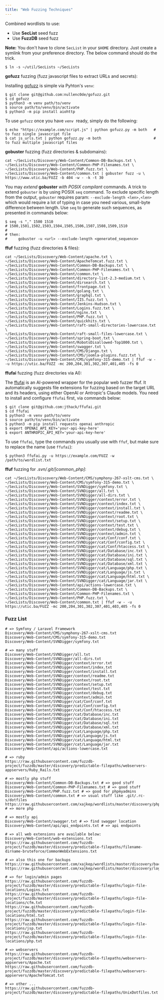 ```yaml
---
title: "Web Fuzzing Techniques"
---
```


Combined wordlists to use:
* Use **SecList** seed fuzz
* Use **FuzzDB** seed fuzz

**Note:** You don't have to clone `SecList` in your `$HOME` directory. Just create a symlink from your preference directory. The below command should do the trick.

```
$ ln -s ~/util/SecLists ~/SecLists
```

**gofuzz** fuzzing (fuzz javascript files to extract URLs and secrets):

Installing [gofuzz](https://github.com/nullenc0de/gofuzz) is simple via Pyhton's `venv`:

```
$ git clone git@github.com:nullenc0de/gofuzz.git
$ cd gofuzz
$ python3 -m venv path/to/venv
$ source path/to/venv/bin/activate
$ python3 -m pip install aiohttp
```

To use `gofuzz` once you have `venv`  ready, simply do the following:

```
$ echo "https://example.com/script.js" | python gofuzz.py -m both 	# to fuzz single javascript file
$ cat js_urls.txt | python gofuzz.py -m both 						# to fuzz multiple javascript files 
```

**gobuster** fuzzing (fuzz directories & subdomains):

```
cat ~/SecLists/Discovery/Web-Content/Common-DB-Backups.txt \
~/SecLists/Discovery/Web-Content/Common-PHP-Filenames.txt \
~/SecLists/Discovery/Web-Content/PHP.fuzz.txt \
~/SecLists/Discovery/Web-Content/common.txt | gobuster fuzz -u \
https://www.utic.ba/FUZZ -b 404 -w - -k -t 30
```

You may *extend* **gobuster** *with POSIX compilant* commands. A trick to extend  `gobuster` is by using POSIX `seq` command. To exclude specific length from the output, `gobuster` requires param: `--exclude-length <len>,<len>` which would require a lot of typing in case you need various, small-byte difference between length. Use `seq` to generate such sequences, as presented in commands below:

```
$ seq -s "," 1500 1510
# 1500,1501,1502,1503,1504,1505,1506,1507,1508,1509,1510
# 
# then:
#     gobuster -u <url> --exclude-length <generated_sequence>
```

**ffuf** fuzzing (fuzz directories & files):

```
cat ~/SecLists/Discovery/Web-Content/apache.txt \
~/SecLists/Discovery/Web-Content/ApacheTomcat.fuzz.txt \
~/SecLists/Discovery/Web-Content/Common-DB-Backups.txt \
~/SecLists/Discovery/Web-Content/Common-PHP-Filenames.txt \
~/SecLists/Discovery/Web-Content/common.txt \
~/SecLists/Discovery/Web-Content/directory-list-2.3-medium.txt \
~/SecLists/Discovery/Web-Content/dirsearch.txt \
~/SecLists/Discovery/Web-Content/frontpage.txt \
~/SecLists/Discovery/Web-Content/golang.txt \
~/SecLists/Discovery/Web-Content/graphql.txt \
~/SecLists/Discovery/Web-Content/IIS.fuzz.txt \
~/SecLists/Discovery/Web-Content/Jenkins-Hudson.txt \
~/SecLists/Discovery/Web-Content/Logins.fuzz.txt \
~/SecLists/Discovery/Web-Content/nginx.txt \
~/SecLists/Discovery/Web-Content/PHP.fuzz.txt \
~/SecLists/Discovery/Web-Content/quickhits.txt \
~/SecLists/Discovery/Web-Content/raft-small-directories-lowercase.txt \
~/SecLists/Discovery/Web-Content/raft-small-files-lowercase.txt \
~/SecLists/Discovery/Web-Content/spring-boot.txt \
~/SecLists/Discovery/Web-Content/RobotsDisallowed-Top1000.txt \
~/SecLists/Discovery/Web-Content/swagger.txt \
~/SecLists/Discovery/Web-Content/CMS/Django.txt \
~/SecLists/Discovery/Web-Content/CMS/joomla-plugins.fuzz.txt \
~/SecLists/Discovery/Web-Content/CMS/symfony-315-demo.txt | ffuf -w - -u https://utic.ba/FUZZ -mc 200,204,301,302,307,401,405 -fs 0
```

**ffufai** fuzzing (fuzz directories via AI):

The [ffufai](https://github.com/jthack/ffufai) is an AI-powered wrapper for the popular web fuzzer ffuf. It automatically suggests file extensions for fuzzing based on the target URL and its headers, using either OpenAI or Antropic's Claude models. You need to install and configure `ffufai` first, via commands below:

```
$ git clone git@github.com:jthack/ffufai.git
$ cd ffufai
$ python3 -m venv path/to/venv
$ source path/to/venv/bin/activate
$ python3 -m pip install requests openai anthropic
$ export OPENAI_API_KEY='your-api-key-here'
$ export ANTHROPIC_API_KEY='your-api-key-here'
```

To use `ffufai`, type the commands you usually use with `ffuf`, but make sure to replace the name (use `ffufai`):

```
$ python3 ffufai.py -u https://example.com/FUZZ -w /path/to/wordlist.txt
```

**ffuf** fuzzing for *.svn/.git/[common_php]*:

```
cat ~/SecLists/Discovery/Web-Content/CMS/symphony-267-xslt-cms.txt \
~/SecLists/Discovery/Web-Content/CMS/symfony-315-demo.txt \
~/SecLists/Discovery/Web-Content/SVNDigger/symfony.txt \
~/SecLists/Discovery/Web-Content/SVNDigger/all.txt \
~/SecLists/Discovery/Web-Content/SVNDigger/all-dirs.txt \
~/SecLists/Discovery/Web-Content/SVNDigger/context/error.txt \
~/SecLists/Discovery/Web-Content/SVNDigger/context/index.txt \
~/SecLists/Discovery/Web-Content/SVNDigger/context/install.txt \
~/SecLists/Discovery/Web-Content/SVNDigger/context/readme.txt \
~/SecLists/Discovery/Web-Content/SVNDigger/context/root.txt \
~/SecLists/Discovery/Web-Content/SVNDigger/context/setup.txt \
~/SecLists/Discovery/Web-Content/SVNDigger/context/test.txt \
~/SecLists/Discovery/Web-Content/SVNDigger/context/debug.txt \
~/SecLists/Discovery/Web-Content/SVNDigger/context/admin.txt \
~/SecLists/Discovery/Web-Content/SVNDigger/cat/Conf/conf.txt \
~/SecLists/Discovery/Web-Content/SVNDigger/cat/Conf/config.txt \
~/SecLists/Discovery/Web-Content/SVNDigger/cat/Conf/htaccess.txt \
~/SecLists/Discovery/Web-Content/SVNDigger/cat/Database/inc.txt \
~/SecLists/Discovery/Web-Content/SVNDigger/cat/Database/ini.txt \
~/SecLists/Discovery/Web-Content/SVNDigger/cat/Database/sql.txt \
~/SecLists/Discovery/Web-Content/SVNDigger/cat/Database/xml.txt \
~/SecLists/Discovery/Web-Content/SVNDigger/cat/Language/php.txt \
~/SecLists/Discovery/Web-Content/SVNDigger/cat/Language/js.txt \
~/SecLists/Discovery/Web-Content/SVNDigger/cat/Language/html.txt \
~/SecLists/Discovery/Web-Content/SVNDigger/cat/Language/jar.txt \
~/SecLists/Discovery/Web-Content/api/actions-lowercase.txt \
~/SecLists/Discovery/Web-Content/Common-DB-Backups.txt \
~/SecLists/Discovery/Web-Content/Common-PHP-Filenames.txt \
~/SecLists/Discovery/Web-Content/PHP.fuzz.txt \
~/SecLists/Discovery/Web-Content/common.txt | ffuf -w - -u https://utic.ba/FUZZ -mc 200,204,301,302,307,401,403,405 -fs 0
```

### Fuzz List

```
# => Symfony / Laravel Framework
Discovery/Web-Content/CMS/symphony-267-xslt-cms.txt
Discovery/Web-Content/CMS/symfony-315-demo.txt
Discovery/Web-Content/SVNDigger/symfony.txt

# => many stuff
Discovery/Web-Content/SVNDigger/all.txt
Discovery/Web-Content/SVNDigger/all-dirs.txt
Discovery/Web-Content/SVNDigger/context/error.txt
Discovery/Web-Content/SVNDigger/context/index.txt
Discovery/Web-Content/SVNDigger/context/install.txt
Discovery/Web-Content/SVNDigger/context/readme.txt
Discovery/Web-Content/SVNDigger/context/root.txt
Discovery/Web-Content/SVNDigger/context/setup.txt
Discovery/Web-Content/SVNDigger/context/test.txt
Discovery/Web-Content/SVNDigger/context/debug.txt
Discovery/Web-Content/SVNDigger/context/admin.txt
Discovery/Web-Content/SVNDigger/cat/Conf/conf.txt
Discovery/Web-Content/SVNDigger/cat/Conf/config.txt
Discovery/Web-Content/SVNDigger/cat/Conf/htaccess.txt
Discovery/Web-Content/SVNDigger/cat/Database/inc.txt
Discovery/Web-Content/SVNDigger/cat/Database/ini.txt
Discovery/Web-Content/SVNDigger/cat/Database/sql.txt
Discovery/Web-Content/SVNDigger/cat/Database/xml.txt
Discovery/Web-Content/SVNDigger/cat/Language/php.txt
Discovery/Web-Content/SVNDigger/cat/Language/js.txt
Discovery/Web-Content/SVNDigger/cat/Language/html.txt
Discovery/Web-Content/SVNDigger/cat/Language/jar.txt
Discovery/Web-Content/api/actions-lowercase.txt

# => ruby
https://raw.githubusercontent.com/fuzzdb-project/fuzzdb/master/discovery/predictable-filepaths/webservers-appservers/Ruby_Rails.txt

# => mostly php stuff
Discovery/Web-Content/Common-DB-Backups.txt # => good stuff
Discovery/Web-Content/Common-PHP-Filenames.txt # => good stuff
Discovery/Web-Content/PHP.fuzz.txt # => good for phpmyadmins
Discovery/Web-Content/common.txt # => usual stuff like .git/.rc-s/dotfiles
https://raw.githubusercontent.com/xajkep/wordlists/master/discovery/php_files_only.txt # => more php

# => mostly api
Discovery/Web-Content/swagger.txt # => find swagger location
Discovery/Web-Content/api/api_endpoints.txt # => api endpoints

# => all web extensions are available below:
Discovery/Web-Content/web-extensions.txt
https://raw.githubusercontent.com/fuzzdb-project/fuzzdb/master/discovery/predictable-filepaths/filename-dirname-bruteforce/CommonWebExtensions.txt

# => also this one for backups
https://raw.githubusercontent.com/xajkep/wordlists/master/discovery/backup_files_only.txt
https://raw.githubusercontent.com/xajkep/wordlists/master/discovery/log_files_only.txt

# => for login/admin pages
https://raw.githubusercontent.com/fuzzdb-project/fuzzdb/master/discovery/predictable-filepaths/login-file-locations/Logins.txt
https://raw.githubusercontent.com/fuzzdb-project/fuzzdb/master/discovery/predictable-filepaths/login-file-locations/cfm.txt
https://raw.githubusercontent.com/fuzzdb-project/fuzzdb/master/discovery/predictable-filepaths/login-file-locations/html.txt
https://raw.githubusercontent.com/fuzzdb-project/fuzzdb/master/discovery/predictable-filepaths/login-file-locations/jsp.txt
https://raw.githubusercontent.com/fuzzdb-project/fuzzdb/master/discovery/predictable-filepaths/login-file-locations/php.txt

# => webservers
https://raw.githubusercontent.com/fuzzdb-project/fuzzdb/master/discovery/predictable-filepaths/webservers-appservers/Apache.txt 
https://raw.githubusercontent.com/fuzzdb-project/fuzzdb/master/discovery/predictable-filepaths/webservers-appservers/ApacheTomcat.txt

# => other ...
https://raw.githubusercontent.com/fuzzdb-project/fuzzdb/master/discovery/predictable-filepaths/UnixDotfiles.txt
```



